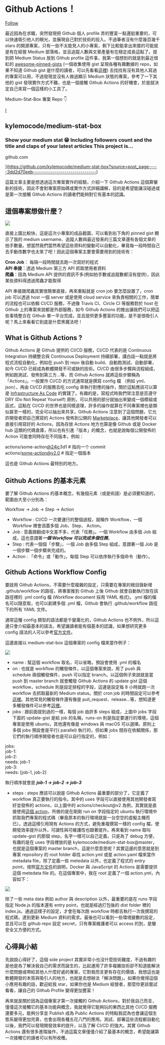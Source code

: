 # Github Actions！

[Follow](https://medium.com/m/signin?actionUrl=https%3A%2F%2Fmedium.com%2F_%2Fsubscribe%2Fuser%2Ffac5c5351760&operation=register&redirect=https%3A%2F%2Fmedium.com%2Fstarbugs%2F%E5%AF%A6%E4%BD%9C%E9%96%8B%E6%BA%90%E5%B0%8F%E5%B7%A5%E5%85%B7-%E8%88%87-github-actions-%E7%9A%84%E7%AC%AC%E4%B8%80%E6%AC%A1%E7%9B%B8%E9%81%87-3dd2d70eeb&user=%E8%8E%AB%E5%8A%9B%E5%85%A8+Kyle+Mo&userId=fac5c5351760&source=post_page-fac5c5351760----3dd2d70eeb---------------------post_header-----------)

最近因為在求職，突然發現把 Github 個人 profile 弄的豐富一點還挺重要的，可以快速吸引他人的眼光，並展現自己對於技術的投入。不過筆者沒有什麼幾百幾千 stars 的開源專案，只有一些不太能見人的小專案，剩下比較能拿出來擺的可能就是有在經營 Medium 部落格，並且追蹤人數與文章產量有在穩定成長這點了。提到把 Medium Status 放到 Github profile 這件事，我第一個想到的就是到最近很紅的 [awesome-pinned-gists](https://github.com/matchai/awesome-pinned-gists) (一個收集使用 gist 呈現各種有趣數據的 repo，如果不知道 Github gist 是什麼的讀者，可以先看看[這裡](https://gist.github.com/)) 去找找有沒有其他人寫過的專案可以用，不過發現並沒有人做過顯示 Medium 狀態的專案，參考了一下其他的 gist 發現實作方式不難，也是一個接觸 Github Actions 的好機會，於是就決定自己來寫一個這樣的小工具了。

Medium-Stat-Box 專案 Repo 👇

[

## kylemocode/medium-stat-box

### Show your medium stat 😁 Including followers count and the title and claps of your latest articles This project is…

github.com

](https://github.com/kylemocode/medium-stat-box?source=post_page-----3dd2d70eeb--------------------------------)

這篇文章主要是想透過這次專案實作的經驗，介紹一下 Github Actions 這個算蠻新的技術，因此不會對專案原始碼或實作方式詳細講解，目的是希望能讓沒碰過或是第一次接觸 Github Actions 的讀者們能夠對它有基本的認識。

## 這個專案想做什麼？

![](https://miro.medium.com/v2/resize:fit:875/1*EOlvmNe3_pxzma197tgFGQ.png)

直接上圖比較快，這是這次小專案的成品截圖，可以看到右下角的 pinned gist 顯示了我的 medium username、追蹤人數與最近發表的三篇文章還有各個文章的拍手數量。想當然我們當然希望這些資料的變動可以自動化，畢竟每一段時間自己去手動改數字也太笨了吧！因此這個專案主要會需要用到的技術有：

**Cron Job**： 每隔一段時間就去跑一次寫好的程式  
**API 串接**：透過 Medium 第三方 API 抓取使用者資料  
**爬蟲**：因為 Medium API 提供的資訊不多(例如拍手數或追蹤數都沒有提供)，因此某些資料得透過爬蟲才能取得

API 串接跟爬蟲其實很簡單直接，再來重點就是 cron job 要怎麼設置了，cron job 可以透過 host 一個 server 或是使用 cloud service 來負責相關的工作，簡單的流程也可以依賴 CI/CD 服務，不過像 Travis CI、Circle CI 等服務對於 host 在 Github 上的專案來說都是外部服務，如今 Github Actions 的推出讓我們可以把這些事情整合在 Github 單一平台完成，並且提供更多豐富的功能，是不是很吸引人呢？馬上來看看它到底是什麼黑魔法吧！

## What is Github Actions ?

Github Actions 是 Github 提供的 CI/CD 服務，CI/CD 代表的是 Continuous Integration 持續整合與 Continuous Deployment 持續部署，講白話一點就是將程式流程自動化，例如在 push 到 repo 後自動 build、自動跑測試、自動部署，如今 CI/CD 已經成為軟體開發不可或缺的技術。CI/CD 由很多步驟與流程組成，例如跑測試、發佈到第三方…等，而 Github Actions 就將這些步驟稱為「Actions」。一般實作 CI/CD 的方式通常就是撰寫 config 檔 （例如 yml、json），再由 CI/CD 的服務去吃 config 來執行對應的操作，關於這點應該可以算是 [Infrastructure As Code](https://en.wikipedia.org/wiki/Infrastructure_as_code) 的實踐了。有趣的是，寫程式時我們常注意是否遵守 DRY (Do Not Repeat Yourself) 原則，可以共用的部分就抽出來變成一個模組或函式，這點在 CI/CD 的世界也是同樣道理，許多的操作就算在不同專案裡也是類似甚至一樣的，完全可以抽出來共享，Github Actions 注意到了這個問題，它允許開發者把自己撰寫的 Actions 發佈到公開的 [Marketplace](https://github.com/marketplace?type=actions)，讓其他開發者可以直接引用寫好的 Actions，因為存放 Actions 地方也算是像 Github 或是 Docker hub 這類的代碼倉庫，所以也有引進「版本」的概念，也就是說每個公開發佈的 Action 可能會同時存在不同版本，例如：

actions/some-action[@24jc](mailto:node@74bc)3d1 # 指向一个 commit  
actions/some-action@v2.0 # 指定一個版本

這也是 Github Actions 最特別的地方。

## Github Actions 的基本元素

要了解 Github Actions 的基本概念，有幾個元素（或是術語）是必須要知道的，範圍由大至小分別為：

Workflow -> Job -> Step -> Action

- Workflow : CI/CD 一次要運行的整個過程，就稱作 Workflow，一個 Workflow 裡會涵蓋多個 Job、Step、 Action。
- Job : 意義跟翻成中文差不多，代表「任務」。一個 Workflow 由多個 Job 組成，這也意謂著***一個 Workflow 可以完成多個任務***。
- Step : 代表一個個「步驟」，一個 Job 由多個 Step 組成，意謂著一個 Job 是一個步驟一個步驟來完成的。
- Action : 「命令」或「動作」，每個 Step 可以依序執行多個命令（動作）。

## Github Actions Workflow Config

要啟用 Github Actions，不需要什麼複雜的設定，只需要在專案的根目錄新增 .github/workflow 的路徑，將專案推到 Github 上後 Github 就會自動執行放在該路徑裡的 .yml config 檔 (Workflow document 採用 YAML 格式)。.yml 檔的檔名可以隨意取，也可以創建多個 .yml 檔，Github 會執行 .github/workflow 路徑下的所有 YAML 文件。

通常這種 config 類型的語法都是千變萬化的，Github Actions 也不例外，所以這邊只會介紹最基本的語法，希望讓讀者能有個基本的認識，如果想研究更多 config 語法的人可以參考[官方文件](https://docs.github.com/en/actions/reference/workflow-syntax-for-github-actions)。

這邊直接以 medium-stat-box 這個專案的 config 檔來當作例子：

![](https://miro.medium.com/v2/resize:fit:875/1*uYGDAidUpLQzn77Xh0TTCw.png)

- name : 幫這個 workflow 取名，可以省略，預設會使用 .yml 的檔名
- on : 也就是 workflow 的觸發條件，以這個專案來說，用了 push 與 schedule 兩個觸發條件，push 可以指定 branch，以這個例子來說就是當 push 到 master branch 就會觸發 Github Actions 的 update gist 這個 workflow，schedule 則是設定排程的字段，這邊是設定每 8 小時就跑一次 workflow 去抓取最新的 Medium status。關於 cron job 的時間設定可以參考[這裡](https://crontab.guru/)。其他常見的觸發條件還有像是 pull_request、release…等，想知道更多觸發條件可以參考[這裡](https://docs.github.com/en/actions/reference/events-that-trigger-workflows)。
- jobs : 跟前面提到過的一樣，每個 job 由許多 steps 組成，上圖中 jobs 字段下面的 update-gist 是給 job 的名稱，runs-on 則是指定要運行的環境，這個專案是使用 ubuntu，其他還有像是 windows 與 macOS 可以選擇。原則上多個 jobs 預設會是平行( parallel) 執行的，但如果 jobs 間存在依賴關係，那它們的執行順序開發者也是可以自行指定的，例如：

jobs:  
  job-1:  
  job-2:  
    needs: job-1  
  job-3:  
    needs: [job-1, job-2]

執行順序就會是 ***job-1 -> job-2 -> job-3***

- steps : steps 應該可以說是 Github Actions 最重要的部分了，它定義了 workflow 真正要執行的指令。其中的 uses 字段可以直接使用其他開發者寫好並發佈的 actions，以上圖中的 actions/checkout@v2 為例，其實就是直接使用[這個 action](https://github.com/actions/checkout)，所做的是在剛剛 run on 字段指定的 ubuntu 執行環境中抓取我們專案的程式碼（畢竟原本的執行環境就是一台空空的虛擬主機而已）。透過這樣引用現有 Actions 的方式，避免重複撰寫一樣的 config 檔，使開發效率提升以外，可讀性與可維護性也跟著提升。再來看到 name 取叫 update-gist 的那個 step，名字一樣可以自己定義，只是為了 debug 方便，有趣的是在 uses 字段裡放的是 kylemocode/medium-stat-box@master，也就是這個專案的 master branch，這是什麼意思呢？其實這邊的意思就是到專案 repository 的 root folder 尋找 action.yml 或是 action.yaml 檔來當作 metadata file，除了定義一些 metedata 以外，也定義了程式的 entry point，按照[官方文件](https://docs.github.com/en/actions/creating-actions/metadata-syntax-for-github-actions)的說明，Docker 與 JavaScript 的 Actions 是需要提供這個 metedata file 的。在這個專案中，我在 root 定義了一個 action.yml，內容如下：

![](https://miro.medium.com/v2/resize:fit:875/1*hqOBVmzN6YFddgCSIAArWQ.png)

除了一些 meta data 例如 author 與 description 以外，最重要的是在 runs 字段指定 Node.js 的版本還有 entry point，也就是經過打包後的 dist folder 裡的 index.js。通過這樣子的設定，才會在每次跑 workflow 時都去執行一次我撰寫的程式碼，達到更新 Medium 資料的需求。最後也可以看到一些環境變數的設定，並且可以在 github repo 設定 secret，只有專案維護者可以 access 的到，是蠻安全又方便的方式。

## 心得與小結

先說說心得好了，這個 side project 其實非常小也沒什麼技術難度，不過有趣的是他是為了解決我自己的需求而誕生的，比起運用了許多複雜技術卻不知道能解決什麼問題或帶給其他人什麼好處的專案，它對我而言更有存在的價值，我想這也是軟體開發的本質與吸引人的地方，也就是去想辦法「解決問題」。如果你覺得這個小應用有趣的話，歡迎給我 star，如果你也是 Medium 經營者，那麼你更該嘗試看看，讓自己的 Github Profile 變得更加豐富！

再來就是關於因為這個專案才第一次接觸的 Github Actions，對於我自己而言，僅僅這次接觸它的基本功能與概念，我就覺得它能夠玩的東西比其他 CI/CD 服務還要多元，能夠分享並 Publish 成為 Public Actions 的特點我認為也會讓這個生態系變得更加完善，也會出現各種五花八門的應用。測試、部署這些流程都自動化以後，我們可以發現開發效率的提升，以及了解 CI/CD 的強大。其實 Github Actions 還有很多進階操作，不過這篇文章僅僅介紹了最基本的概念，希望能讓第一次接觸它的讀者可以有所收穫。
